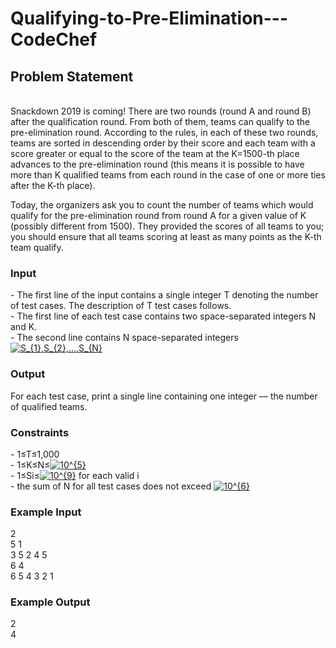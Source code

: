 # Qualifying-to-Pre-Elimination---CodeChef

<h2>Problem Statement</h2><br>
Snackdown 2019 is coming! There are two rounds (round A and round B) after the qualification round. From both of them, teams can qualify to the pre-elimination round. According to the rules, in each of these two rounds, teams are sorted in descending order by their score and each team with a score greater or equal to the score of the team at the K=1500-th place advances to the pre-elimination round (this means it is possible to have more than K qualified teams from each round in the case of one or more ties after the K-th place).

Today, the organizers ask you to count the number of teams which would qualify for the pre-elimination round from round A for a given value of K (possibly different from 1500). They provided the scores of all teams to you; you should ensure that all teams scoring at least as many points as the K-th team qualify.

<h3>Input</h3>
- The first line of the input contains a single integer T denoting the number of test cases. The description of T test cases follows.<br>
- The first line of each test case contains two space-separated integers N and K.<br>
- The second line contains N space-separated integers <a href="https://www.codecogs.com/eqnedit.php?latex=S_{1},S_{2},...,S_{N}" target="_blank"><img src="https://latex.codecogs.com/gif.latex?S_{1},S_{2},...,S_{N}" title="S_{1},S_{2},...,S_{N}" /></a><br>

<h3>Output</h3>
For each test case, print a single line containing one integer — the number of qualified teams.

<h3>Constraints</h3>
- 1≤T≤1,000<br>
- 1≤K≤N≤<a href="https://www.codecogs.com/eqnedit.php?latex=10^{5}" target="_blank"><img src="https://latex.codecogs.com/gif.latex?10^{5}" title="10^{5}" /></a><br>
- 1≤Si≤<a href="https://www.codecogs.com/eqnedit.php?latex=10^{9}" target="_blank"><img src="https://latex.codecogs.com/gif.latex?10^{9}" title="10^{9}" /></a> for each valid i<br>
- the sum of N for all test cases does not exceed <a href="https://www.codecogs.com/eqnedit.php?latex=10^{6}" target="_blank"><img src="https://latex.codecogs.com/gif.latex?10^{6}" title="10^{6}" /></a> <br>

<h3>Example Input</h3>
2<br>
5 1<br>
3 5 2 4 5<br>
6 4<br>
6 5 4 3 2 1<br>


<h3>Example Output</h3>
2<br>
4
